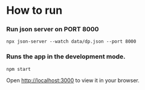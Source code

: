 # How to run

### Run json server on PORT 8000
```
npx json-server --watch data/dp.json --port 8000
```

### Runs the app in the development mode.
```
npm start
```
Open [http://localhost:3000](http://localhost:3000) to view it in your browser.
